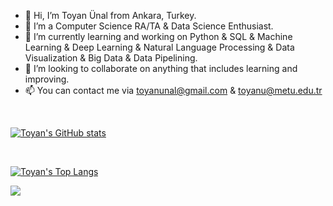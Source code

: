 - 👋 Hi, I’m Toyan Ünal from Ankara, Turkey.
- 🌱 I’m a Computer Science RA/TA & Data Science Enthusiast.
- 👀 I’m currently learning and working on Python & SQL & Machine Learning & Deep Learning & Natural Language Processing & Data Visualization & Big Data & Data Pipelining.
- 🤝 I’m looking to collaborate on anything that includes learning and improving.
- 📫 You can contact me via toyanunal@gmail.com & toyanu@metu.edu.tr

<!---
toyanunal/toyanunal is a ✨ special ✨ repository because its `README.md` (this file) appears on your GitHub profile.
You can click the Preview link to take a look at your changes.
--->

<br />

[![Toyan's GitHub stats](https://github-readme-stats.vercel.app/api?username=toyanunal&count_private=true&show_icons=true&hide=issues&include_all_commits=True&theme=vue)](https://github.com/toyanunal/github-readme-stats)

<br />

[![Toyan's Top Langs](https://github-readme-stats.vercel.app/api/top-langs/?username=toyanunal&border_color=000000&theme=vue&layout=compact)](https://github.com/toyanunal/github-readme-stats)


<img src="https://github-readme-stats.vercel.app/api/pin/?username=toyanunal&repo=github_profile"/>
